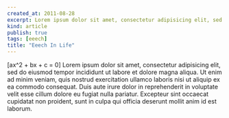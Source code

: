 ```yaml
---
created_at: 2011-08-28
excerpt: Lorem ipsum dolor sit amet, consectetur adipisicing elit, sed do eiusmod tempor incididunt ut labore et dolore magna aliqua.
kind: article
publish: true
tags: [eeech]
title: "Eeech In Life"
---
```

\[ax^2 + bx + c = 0\]
Lorem ipsum dolor sit amet, consectetur adipisicing elit, sed do eiusmod tempor incididunt ut labore et dolore magna aliqua. Ut enim ad minim veniam, quis nostrud exercitation ullamco laboris nisi ut aliquip ex ea commodo consequat. Duis aute irure dolor in reprehenderit in voluptate velit esse cillum dolore eu fugiat nulla pariatur. Excepteur sint occaecat cupidatat non proident, sunt in culpa qui officia deserunt mollit anim id est laborum.
